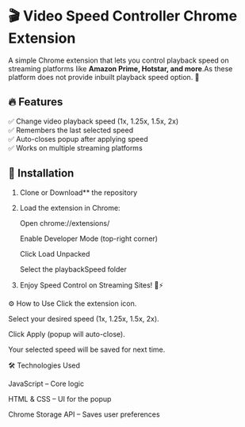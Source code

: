 # 🎬 Video Speed Controller Chrome Extension

A simple Chrome extension that lets you control playback speed on streaming platforms like **Amazon Prime, Hotstar, and more**.As these platform does not provide inbuilt playback speed option. 🚀  

## 🔥 Features
✅ Change video playback speed (1x, 1.25x, 1.5x, 2x)  
✅ Remembers the last selected speed  
✅ Auto-closes popup after applying speed  
✅ Works on multiple streaming platforms  

## 📌 Installation

1. Clone or Download** the repository
   
2. Load the extension in Chrome:

   Open chrome://extensions/

   Enable Developer Mode (top-right corner)

   Click Load Unpacked

   Select the playbackSpeed folder

3. Enjoy Speed Control on Streaming Sites! 🎥⚡

⚙️ How to Use
   Click the extension icon.

   Select your desired speed (1x, 1.25x, 1.5x, 2x).

   Click Apply (popup will auto-close).

   Your selected speed will be saved for next time.

🛠️ Technologies Used

  JavaScript – Core logic

  HTML & CSS – UI for the popup

  Chrome Storage API – Saves user preferences



